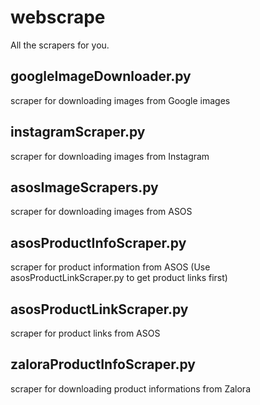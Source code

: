 # webscrape
All the scrapers for you.

## googleImageDownloader.py
scraper for downloading images from Google images

## instagramScraper.py
scraper for downloading images from Instagram

## asosImageScrapers.py
scraper for downloading images from ASOS

## asosProductInfoScraper.py
scraper for product information from ASOS (Use asosProductLinkScraper.py to get product links first)

## asosProductLinkScraper.py
scraper for product links from ASOS

## zaloraProductInfoScraper.py
scraper for downloading product informations from Zalora